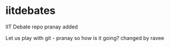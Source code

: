 iitdebates
==========

IIT Debate repo
pranay added

Let us play with git - pranay
so how is it going?
changed by ravee
